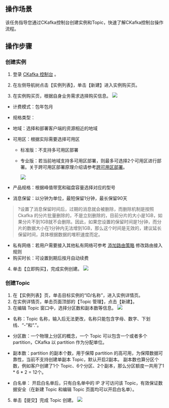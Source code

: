 ## 操作场景

该任务指导您通过CKafka控制台创建实例和Topic，快速了解CKafka控制台操作流程。

## 操作步骤

### 创建实例

1. 登录 [CKafka 控制台](https://console.cloud.tencent.com/ckafka) 。

2. 在左侧导航树点击【实例列表】，单击【新建】进入实例购买页。

3. 在实例购买页，根据自身业务需求选择购买信息。
   ![](https://main.qcloudimg.com/raw/7a455039a008a36930af0ec1a29676a9.png)

  - 计费模式：包年包月

  - 规格类型：

  - 地域：选择和部署客户端的资源相近的地域

  - 可用区：根据实际需要选择可用区

    - 标准版：不支持多可用区部署

    - 专业版：若当前地域支持多可用区部署，则最多可选择2个可用区进行部署。关于跨可用区部署原理介绍请参考[跨可用区部署]()。

      ![](https://main.qcloudimg.com/raw/04fa7f5909df14d772fb58793c013a26.png)

  - 产品规格：根据峰值带宽和磁盘容量选择对应的型号

  - 消息保留：以分钟为单位，最短保留1分钟，最长保留90天

  > ?设置了消息保留时间后，过期的消息就会被删除，而删除机制是按照 Ckafka 的分片批量删除的，不是立刻删除的，目前分片的大小是1GB，如果分片不到1GB就不会删除。因此，如果您设置的保留时间是1分钟，而分片的数据大小在1分钟内无法增到1GB，那么这个时间是无效的，建议延长保留时间，具体根据数据的堆积速度而定。

  - 私有网络：若用户需要接入其他私有网络可参考 [添加路由策略](https://) 修改路由接入规则
  - 购买时长：可设置到期后按月自动续费

4. 单击【立即购买】，完成实例创建。
   ![](https://main.qcloudimg.com/raw/326afc4cb9999f0193695fce03a6a98a.png)


### 创建Topic

1. 在【实例列表】页，单击目标实例的“ID/名称”，进入实例详情页。
2. 在实例详情页，单击页面顶部的【Topic 管理】，点击【新建】。
3. 在编辑 Topic 窗口中，选择分区数和副本数等信息。
   ![](https://main.qcloudimg.com/raw/6488d26c4b3b9fd8e377bad64f163c3b.png)

  - 名称：Topic 名称，输入后无法更改，名称只能包含字母、数字、下划线、“-”和“.”。

  - 分区数：一个物理上分区的概念，一个 Topic 可以包含一个或者多个 partition，CKafka 以 partition 作为分配单位。

  - 副本数：partition 的副本个数，用于保障 partition 的高可用，为保障数据可靠性，当前不支持创建单副本 Topic，默认开启2副本。
    副本数也算分区个数，例如客户创建了1个 Topic、6个分区、2个副本，那么分区额度一共用了1 * 6 * 2 = 12个。

  - 白名单： 开启白名单后，只有白名单中的 IP 才可访问该 Topic，有效保证数据安全（在新建 Topic 和编辑 Topic 页面均可以开启白名单）。

5. 单击【提交】完成 Topic 创建。
   ![](https://main.qcloudimg.com/raw/3c94aa49d3782429c433e239beceded4.png)
